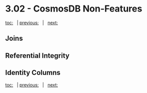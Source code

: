 # 3.02 - CosmosDB Non-Features

[toc:](June_2021.md) &nbsp; | [previous:](3_01_cosmosdb_basics.md) &nbsp; | &nbsp; [next:](3_03_partitioning.md)


## Joins




## Referential Integrity




## Identity Columns





[toc:](June_2021.md) &nbsp; | [previous:](3_01_cosmosdb_basics.md) &nbsp; | &nbsp; [next:](3_03_partitioning.md)